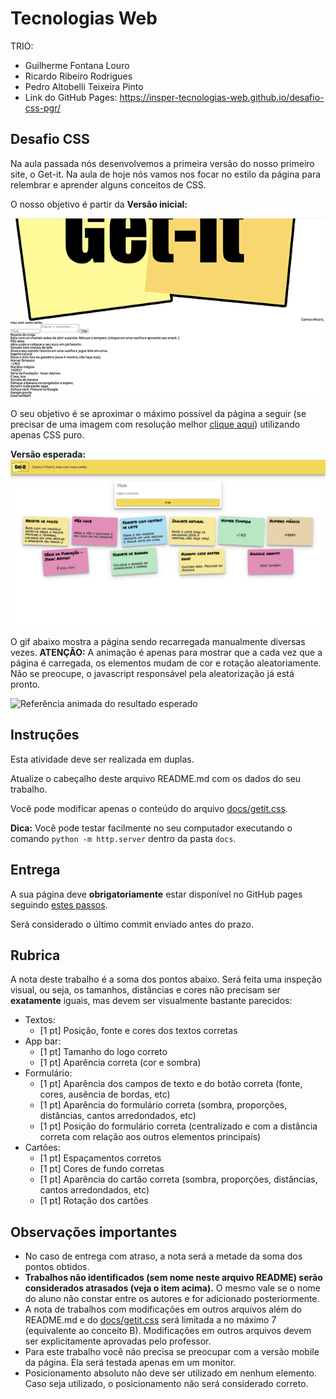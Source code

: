 # Tecnologias Web

TRIO:

- Guilherme Fontana Louro
- Ricardo Ribeiro Rodrigues
- Pedro Altobelli Teixeira Pinto
- Link do GitHub Pages: https://insper-tecnologias-web.github.io/desafio-css-pgr/

## Desafio CSS

Na aula passada nós desenvolvemos a primeira versão do nosso primeiro site, o Get-it. Na aula de hoje nós vamos nos focar no estilo da página para relembrar e aprender alguns conceitos de CSS.

O nosso objetivo é partir da **Versão inicial:**

![](original.png)


O seu objetivo é se aproximar o máximo possível da página a seguir (se precisar de uma imagem com resolução melhor [clique aqui](referencia.png)) utilizando apenas CSS puro.

**Versão esperada:**
![Referência do resultado esperado](referencia.png)

O gif abaixo mostra a página sendo recarregada manualmente diversas vezes. **ATENÇÃO:** A animação é apenas para mostrar que a cada vez que a página é carregada, os elementos mudam de cor e rotação aleatoriamente. Não se preocupe, o javascript responsável pela aleatorização já está pronto.

![Referência animada do resultado esperado](Get-it.gif)

## Instruções

Esta atividade deve ser realizada em duplas.

Atualize o cabeçalho deste arquivo README.md com os dados do seu trabalho.

Você pode modificar apenas o conteúdo do arquivo [docs/getit.css](docs/getit.css).

**Dica:** Você pode testar facilmente no seu computador executando o comando `python -m http.server` dentro da pasta `docs`.

## Entrega

A sua página deve **obrigatoriamente** estar disponível no GitHub pages seguindo [estes passos](https://docs.github.com/en/github/working-with-github-pages/configuring-a-publishing-source-for-your-github-pages-site).

Será considerado o último commit enviado antes do prazo.

## Rubrica

A nota deste trabalho é a soma dos pontos abaixo. Será feita uma inspeção visual, ou seja, os tamanhos, distâncias e cores não precisam ser **exatamente** iguais, mas devem ser visualmente bastante parecidos:

- Textos:
  - [1 pt] Posição, fonte e cores dos textos corretas
- App bar:
  - [1 pt] Tamanho do logo correto
  - [1 pt] Aparência correta (cor e sombra)
- Formulário:
  - [1 pt] Aparência dos campos de texto e do botão correta (fonte, cores, ausência de bordas, etc)
  - [1 pt] Aparência do formulário correta (sombra, proporções, distâncias, cantos arredondados, etc)
  - [1 pt] Posição do formulário correta (centralizado e com a distância correta com relação aos outros elementos principais)
- Cartões:
  - [1 pt] Espaçamentos corretos
  - [1 pt] Cores de fundo corretas
  - [1 pt] Aparência do cartão correta (sombra, proporções, distâncias, cantos arredondados, etc)
  - [1 pt] Rotação dos cartões

## Observações importantes

- No caso de entrega com atraso, a nota será a metade da soma dos pontos obtidos.
- **Trabalhos não identificados (sem nome neste arquivo README) serão considerados atrasados (veja o item acima).** O mesmo vale se o nome do aluno não constar entre os autores e for adicionado posteriormente.
- A nota de trabalhos com modificações em outros arquivos além do README.md e do [docs/getit.css](docs/getit.css) será limitada a no máximo 7 (equivalente ao conceito B). Modificações em outros arquivos devem ser explicitamente aprovadas pelo professor.
- Para este trabalho você não precisa se preocupar com a versão mobile da página. Ela será testada apenas em um monitor.
- Posicionamento absoluto não deve ser utilizado em nenhum elemento. Caso seja utilizado, o posicionamento não será considerado correto.
